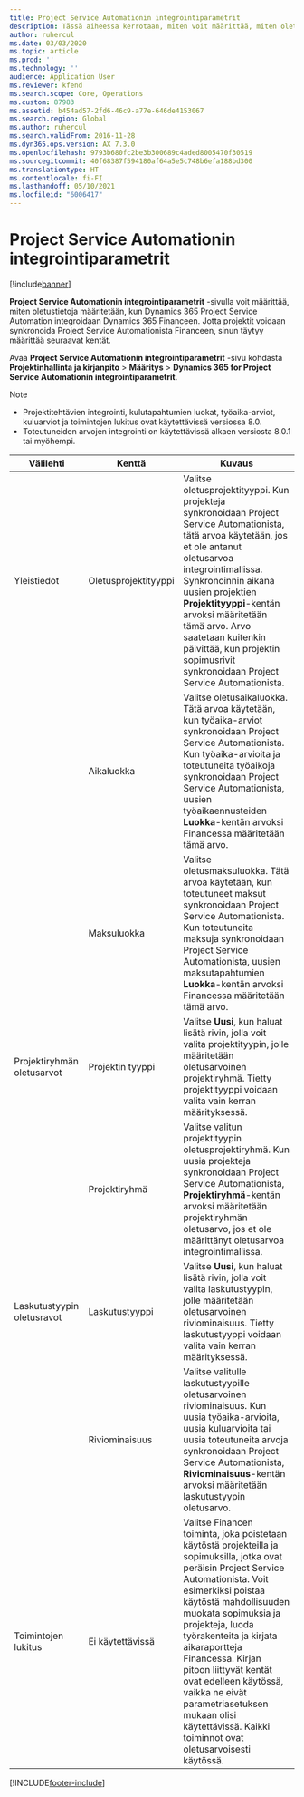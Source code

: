 ```yaml
---
title: Project Service Automationin integrointiparametrit
description: Tässä aiheessa kerrotaan, miten voit määrittää, miten oletustiedot määritetään, kun Microsoft Dynamics 365 for Project Service Automation integroidaan Dynamics 365 Financeen.
author: ruhercul
ms.date: 03/03/2020
ms.topic: article
ms.prod: ''
ms.technology: ''
audience: Application User
ms.reviewer: kfend
ms.search.scope: Core, Operations
ms.custom: 87983
ms.assetid: b454ad57-2fd6-46c9-a77e-646de4153067
ms.search.region: Global
ms.author: ruhercul
ms.search.validFrom: 2016-11-28
ms.dyn365.ops.version: AX 7.3.0
ms.openlocfilehash: 9793b680fc2be3b300689c4aded8005470f30519
ms.sourcegitcommit: 40f68387f594180af64a5e5c748b6efa188bd300
ms.translationtype: HT
ms.contentlocale: fi-FI
ms.lasthandoff: 05/10/2021
ms.locfileid: "6006417"
---
```

# <a name="project-service-automation-integration-parameters"></a>Project Service Automationin integrointiparametrit

[!include[banner](../includes/banner.md)]

**Project Service Automationin integrointiparametrit** -sivulla voit määrittää, miten oletustietoja määritetään, kun Dynamics 365 Project Service Automation integroidaan Dynamics 365 Financeen. Jotta projektit voidaan synkronoida Project Service Automationista Financeen, sinun täytyy määrittää seuraavat kentät.

Avaa **Project Service Automationin integrointiparametrit** -sivu kohdasta **Projektinhallinta ja kirjanpito** \> **Määritys** \> **Dynamics 365 for Project Service Automationin integrointiparametrit**. 

> [!NOTE]
> - Projektitehtävien integrointi, kulutapahtumien luokat, työaika-arviot, kuluarviot ja toimintojen lukitus ovat käytettävissä versiossa 8.0.
> - Toteutuneiden arvojen integrointi on käytettävissä alkaen versiosta 8.0.1 tai myöhempi.


| Välilehti                    | Kenttä                | Kuvaus |
|------------------------|----------------------|-------------|
| Yleistiedot                | Oletusprojektityyppi | Valitse oletusprojektityyppi. Kun projekteja synkronoidaan Project Service Automationista, tätä arvoa käytetään, jos et ole antanut oletusarvoa integrointimallissa. Synkronoinnin aikana uusien projektien **Projektityyppi**-kentän arvoksi määritetään tämä arvo. Arvo saatetaan kuitenkin päivittää, kun projektin sopimusrivit synkronoidaan Project Service Automationista. |
|                        | Aikaluokka        | Valitse oletusaikaluokka. Tätä arvoa käytetään, kun työaika-arviot synkronoidaan Project Service Automationista. Kun työaika-arvioita ja toteutuneita työaikoja synkronoidaan Project Service Automationista, uusien työaikaennusteiden **Luokka**-kentän arvoksi Financessa määritetään tämä arvo. |
|                        | Maksuluokka         | Valitse oletusmaksuluokka. Tätä arvoa käytetään, kun toteutuneet maksut synkronoidaan Project Service Automationista. Kun toteutuneita maksuja synkronoidaan Project Service Automationista, uusien maksutapahtumien **Luokka**-kentän arvoksi Financessa määritetään tämä arvo. |
| Projektiryhmän oletusarvot | Projektin tyyppi         | Valitse **Uusi**, kun haluat lisätä rivin, jolla voit valita projektityypin, jolle määritetään oletusarvoinen projektiryhmä. Tietty projektityyppi voidaan valita vain kerran määrityksessä. |
|                        | Projektiryhmä        | Valitse valitun projektityypin oletusprojektiryhmä. Kun uusia projekteja synkronoidaan Project Service Automationista, **Projektiryhmä**-kentän arvoksi määritetään projektiryhmän oletusarvo, jos et ole määrittänyt oletusarvoa integrointimallissa. |
| Laskutustyypin oletusravot  | Laskutustyyppi         | Valitse **Uusi**, kun haluat lisätä rivin, jolla voit valita laskutustyypin, jolle määritetään oletusarvoinen riviominaisuus. Tietty laskutustyyppi voidaan valita vain kerran määrityksessä. |
|                        | Riviominaisuus        | Valitse valitulle laskutustyypille oletusarvoinen riviominaisuus. Kun uusia työaika-arvioita, uusia kuluarvioita tai uusia toteutuneita arvoja synkronoidaan Project Service Automationista, **Riviominaisuus**-kentän arvoksi määritetään laskutustyypin oletusarvo. |
| Toimintojen lukitus  | Ei käytettävissä       | Valitse Financen toiminta, joka poistetaan käytöstä projekteilla ja sopimuksilla, jotka ovat peräisin Project Service Automationista. Voit esimerkiksi poistaa käytöstä mahdollisuuden muokata sopimuksia ja projekteja, luoda työrakenteita ja kirjata aikaraportteja Financessa. Kirjan pitoon liittyvät kentät ovat edelleen käytössä, vaikka ne eivät parametriasetuksen mukaan olisi käytettävissä. Kaikki toiminnot ovat oletusarvoisesti käytössä. |


[!INCLUDE[footer-include](../includes/footer-banner.md)]